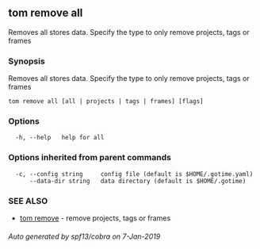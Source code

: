 ## tom remove all

Removes all stores data. Specify the type to only remove projects, tags or frames

### Synopsis

Removes all stores data. Specify the type to only remove projects, tags or frames

```
tom remove all [all | projects | tags | frames] [flags]
```

### Options

```
  -h, --help   help for all
```

### Options inherited from parent commands

```
  -c, --config string     config file (default is $HOME/.gotime.yaml)
      --data-dir string   data directory (default is $HOME/.gotime)
```

### SEE ALSO

* [tom remove](tom_remove.md)	 - remove projects, tags or frames

###### Auto generated by spf13/cobra on 7-Jan-2019
